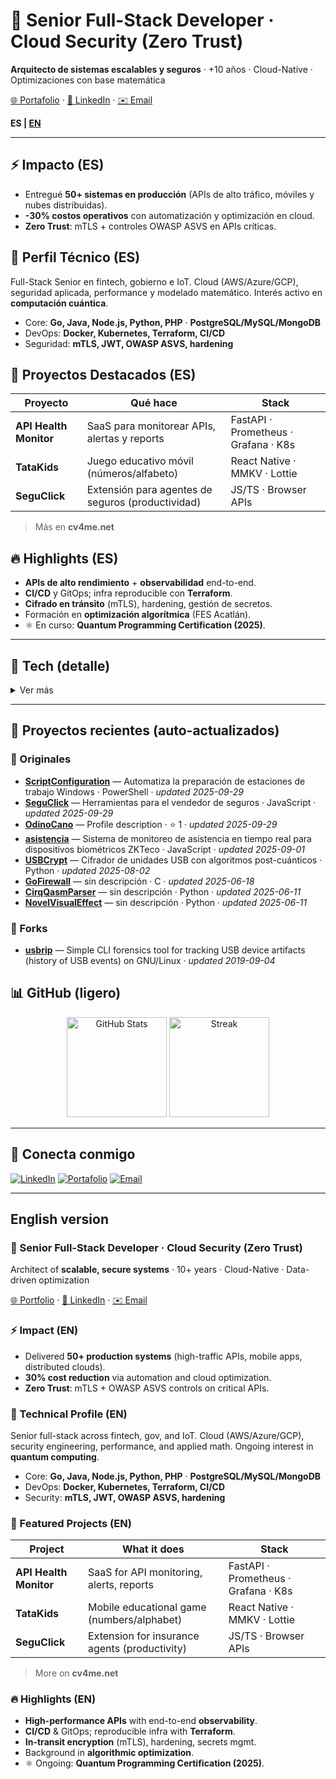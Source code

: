 # 🚀 Senior Full-Stack Developer · Cloud Security (Zero Trust)

**Arquitecto de sistemas escalables y seguros** · +10 años · Cloud-Native · Optimizaciones con base matemática

[🌐 Portafolio](https://cv4me.net) · [💼 LinkedIn](https://linkedin.com/in/edgar-misael-cano-dominguez-234333228) · [✉️ Email](mailto:edgarcano.166@gmail.com)

**ES | [EN](#english-version)**

---

## ⚡ Impacto (ES)
- Entregué **50+ sistemas en producción** (APIs de alto tráfico, móviles y nubes distribuidas).
- **-30% costos operativos** con automatización y optimización en cloud.
- **Zero Trust**: mTLS + controles OWASP ASVS en APIs críticas.

## 🧠 Perfil Técnico (ES)
Full-Stack Senior en fintech, gobierno e IoT. Cloud (AWS/Azure/GCP), seguridad aplicada, performance y modelado matemático. Interés activo en **computación cuántica**.

- Core: **Go, Java, Node.js, Python, PHP** · **PostgreSQL/MySQL/MongoDB**
- DevOps: **Docker, Kubernetes, Terraform, CI/CD**
- Seguridad: **mTLS, JWT, OWASP ASVS, hardening**

## 📌 Proyectos Destacados (ES)
| Proyecto | Qué hace | Stack |
|---|---|---|
| **API Health Monitor** | SaaS para monitorear APIs, alertas y reports | FastAPI · Prometheus · Grafana · K8s |
| **TataKids** | Juego educativo móvil (números/alfabeto) | React Native · MMKV · Lottie |
| **SeguClick** | Extensión para agentes de seguros (productividad) | JS/TS · Browser APIs |

> Más en **cv4me.net**

## 🔥 Highlights (ES)
- **APIs de alto rendimiento** + **observabilidad** end-to-end.  
- **CI/CD** y GitOps; infra reproducible con **Terraform**.  
- **Cifrado en tránsito** (mTLS), hardening, gestión de secretos.  
- Formación en **optimización algorítmica** (FES Acatlán).  
- ⚛️ En curso: **Quantum Programming Certification (2025)**.

---

## 🧰 Tech (detalle)
<details>
<summary>Ver más</summary>

**Cloud & DevOps**: AWS, Azure, GCP · Docker · Kubernetes · Terraform · GitHub Actions  
**Back**: Go, Java (Spring), Node.js (Express/Fastify), Python (FastAPI), PHP (Laravel)  
**Data**: PostgreSQL, MySQL, MongoDB, Neo4j, Databricks  
**Front/Móvil**: React, Angular, React Native, Flutter · Android/iOS  
**Seguridad**: OWASP ASVS, mTLS, JWT, SAST/DAST, secretos

</details>

---

## 🔄 Proyectos recientes (auto-actualizados)
<!--START_SECTION:projects-->
### 🧩 Originales
- **[ScriptConfiguration](https://github.com/OdinoCano/ScriptConfiguration)** — Automatiza la preparación de estaciones de trabajo Windows · PowerShell · _updated 2025-09-29_
- **[SeguClick](https://github.com/OdinoCano/SeguClick)** — Herramientas para el vendedor de seguros · JavaScript · _updated 2025-09-29_
- **[OdinoCano](https://github.com/OdinoCano/OdinoCano)** — Profile description · ⭐ 1 · _updated 2025-09-29_
- **[asistencia](https://github.com/OdinoCano/asistencia)** — Sistema de monitoreo de asistencia en tiempo real para dispositivos biométricos ZKTeco · JavaScript · _updated 2025-09-01_
- **[USBCrypt](https://github.com/OdinoCano/USBCrypt)** — Cifrador de unidades USB con algoritmos post-cuánticos · Python · _updated 2025-08-02_
- **[GoFirewall](https://github.com/OdinoCano/GoFirewall)** — sin descripción · C · _updated 2025-06-18_
- **[CirqQasmParser](https://github.com/OdinoCano/CirqQasmParser)** — sin descripción · Python · _updated 2025-06-11_
- **[NovelVisualEffect](https://github.com/OdinoCano/NovelVisualEffect)** — sin descripción · Python · _updated 2025-06-11_

### 🍴 Forks
- **[usbrip](https://github.com/OdinoCano/usbrip)** — Simple CLI forensics tool for tracking USB device artifacts (history of USB events) on GNU/Linux · _updated 2019-09-04_
<!--END_SECTION:projects-->

## 📊 GitHub (ligero)
<div align="center">
  <img alt="GitHub Stats" height="160"
       src="https://github-readme-stats.vercel.app/api?username=OdinoCano&show_icons=true&theme=transparent" />
  <img alt="Streak" height="160"
       src="https://streak-stats.demolab.com?user=OdinoCano&theme=transparent" />
</div>

---

## 🤝 Conecta conmigo
[![LinkedIn](https://img.shields.io/badge/LinkedIn-0077B5.svg?logo=linkedin&logoColor=white)](https://linkedin.com/in/edgar-misael-cano-dominguez-234333228)
[![Portafolio](https://img.shields.io/badge/Portafolio-000.svg?logo=vercel&logoColor=white)](https://cv4me.net)
[![Email](https://img.shields.io/badge/Email-D14836.svg?logo=gmail&logoColor=white)](mailto:edgarcano.166@gmail.com)

---

## English version

### <a id="english-version"></a>🚀 Senior Full-Stack Developer · Cloud Security (Zero Trust)

Architect of **scalable, secure systems** · 10+ years · Cloud-Native · Data-driven optimization

[🌐 Portfolio](https://cv4me.net) · [💼 LinkedIn](https://linkedin.com/in/edgar-misael-cano-dominguez-234333228) · [✉️ Email](mailto:edgarcano.166@gmail.com)

### ⚡ Impact (EN)
- Delivered **50+ production systems** (high-traffic APIs, mobile apps, distributed clouds).
- **30% cost reduction** via automation and cloud optimization.
- **Zero Trust**: mTLS + OWASP ASVS controls on critical APIs.

### 🧠 Technical Profile (EN)
Senior full-stack across fintech, gov, and IoT. Cloud (AWS/Azure/GCP), security engineering, performance, and applied math. Ongoing interest in **quantum computing**.

- Core: **Go, Java, Node.js, Python, PHP** · **PostgreSQL/MySQL/MongoDB**
- DevOps: **Docker, Kubernetes, Terraform, CI/CD**
- Security: **mTLS, JWT, OWASP ASVS, hardening**

### 📌 Featured Projects (EN)
| Project | What it does | Stack |
|---|---|---|
| **API Health Monitor** | SaaS for API monitoring, alerts, reports | FastAPI · Prometheus · Grafana · K8s |
| **TataKids** | Mobile educational game (numbers/alphabet) | React Native · MMKV · Lottie |
| **SeguClick** | Extension for insurance agents (productivity) | JS/TS · Browser APIs |

> More on **cv4me.net**

### 🔥 Highlights (EN)
- **High-performance APIs** with end-to-end **observability**.  
- **CI/CD** & GitOps; reproducible infra with **Terraform**.  
- **In-transit encryption** (mTLS), hardening, secrets mgmt.  
- Background in **algorithmic optimization**.  
- ⚛️ Ongoing: **Quantum Programming Certification (2025)**.
